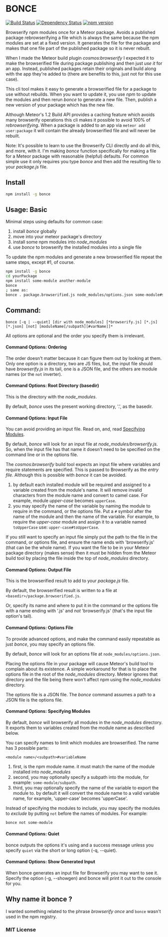 # BONCE
[![Build Status](https://travis-ci.org/elidoran/node-bonce.svg?branch=master)](https://travis-ci.org/elidoran/node-bonce)
[![Dependency Status](https://gemnasium.com/elidoran/node-bonce.png)](https://gemnasium.com/elidoran/node-bonce)
[![npm version](https://badge.fury.io/js/bonce.svg)](http://badge.fury.io/js/bonce)

Browserify npm modules once for a Meteor package. Avoids a published package rebrowserifying a file which is always the same because the npm modules are set at a fixed version. It generates the file for the package and makes that one file part of the published package so it is never rebuilt.

When I made the Meteor build plugin *cosmos:browserify* I expected it to make the browserified file during package publishing and then just *use it* for an app. Instead, published packages retain their originals and build along with the app they're added to (there are benefits to this, just not for this use case).

This cli tool makes it easy to generate a browserified file for a package to use without rebuilds. When you want to update it, you use *npm* to update the modules and then rerun *bonce* to generate a new file. Then, publish a new version of your package which has the new file.

Although Meteor's 1.2 Build API provides a caching feature which avoids many browserify operations this cli makes it possible to avoid 100% of *rebrowserifying*. When a package is added to an app via `meteor add user:package` it will contain the already browserified file and will never be rebuilt.

Note: It's possible to learn to use the Browserify CLI directly and do all this, and more, with it. I'm making *bonce* function specifically for making a file for a Meteor package with reasonable (helpful) defaults. For common simple use it only requires you type *bonce* and then add the resulting file to your *package.js* file.

## Install

```sh
npm install -g bonce
```


## Usage: Basic

Minimal steps using defaults for common case:

1. install *bonce* globally
2. move into your meteor package's directory
3. install some npm modules into *node_modules*
4. use *bonce* to browserify the installed modules into a single file

To update the npm modules and generate a new browserified file repeat the same steps, except #1, of course.

```sh
npm install -g bonce
cd yourPackage
npm install some-module another-module
bonce
; same as:
bonce . package.browserified.js node_modules/options.json some-module#someModule another-module#anotherModule
```


## Command:

`bonce [-q | --quiet] [dir with node_modules] [*browserify.js] [*.js] [*.json] [not] [moduleName[/subpath][#varName]]*`

All options are optional and the order you specify them is irrelevant.


#### Command Options: Ordering

The order doesn't matter because it can figure them out by looking at them. Only one option is a directory, two are JS files, but, the input file should have *browserify.js* in its tail, one is a JSON file, and the others are module names (or the `not` inverter).


#### Command Options: Root Directory (basedir)

This is the directory with the *node_modules*.

By default, *bonce* uses the present working directory, '.', as the basedir.


#### Command Options: Input File

You can avoid providing an input file. Read on, and, read [Specifying Modules](#command-options-specifying-modules).

By default, *bonce* will look for an input file at *node_modules/browserify.js*. So, when the input file has that name it doesn't need to be specified on the command line or in the options file.

The *cosmos:browserify* build tool expects an input file where variables and require statements are specified. This is passed to Browserify as the *entry file*. Although this is possible with *bonce* it can be avoided.

1. by default each installed module will be required and assigned to a variable created from the module's name. It will remove invalid characters from the module name and convert to camel case. For example, module *upper-case* becomes `upperCase`.
2. you may specify the name of the variable by naming the module to require in the command, or the options file. Put a `#` symbol after the name of the module and then the name of the variable. For example, to require the *upper-case* module and assign it to a variable named `toUpperCase` use: `upper-case#toUpperCase`.

If you still want to specify an input file simply put the path to the file in the command, or options file, and ensure the name ends with 'browserify.js' (that can be the whole name). If you want the file to be in your Meteor package directory (makes sense) then it must be hidden from the Meteor build tool by placing the file inside the top of *node_modules* directory.


#### Command Options: Output File

This is the browserified result to add to your *package.js* file.

By default, the browserified result is written to a file at `<basedir>/package.browserified.js`.

Or, specify its name and where to put it in the command or the options file with a name ending with '.js' and *not* 'browserify.js' (that's the input file option's tail).


#### Command Options: Options File

To provide advanced options, and make the command easily repeatable as just *bonce*, you may specify an options file.

By default, *bonce* will look for an options file at `node_modules/options.json`.

Placing the options file in your package will cause Meteor's build tool to complain about its existence. A simple workaround for that is to place the options file in the root of the *node_modules* directory. Meteor ignores that directory and the file being there won't affect npm using the *node_modules* directory.

The options file is a JSON file. The *bonce* command assumes a path to a JSON file is the options file.


#### Command Options: Specifying Modules

By default, *bonce* will browserify all modules in the *node_modules* directory. It exports them to variables created from the module name as described below.

You can specify names to limit which modules are browserified. The name has 3 possible parts:

    <module name>/<subpath>#variableName

1. first, is the npm module name. it must match the name of the module installed into *node_modules*
2. second, you may optionally specify a subpath into the module, for example: `some-module/subpath`.
3. third, you may optionally specify the name of the variable to export the module to. by default it will convert the module name to a valid variable name, for example, 'upper-case' becomes 'upperCase'.

Instead of specifying the modules to include, you may specify the modules to *exclude* by putting `not` before the names of modules. For example:

```sh
bonce not some-module
```


#### Command Options: Quiet

bonce outputs the options it's using and a success message unless you specify `quiet` via the short or long option (-q, --quiet).


#### Command Options: Show Generated Input

When bonce generates an input file for Browserify you may want to see it. Specify the option (-g, --showgen) and bonce will print it out to the console for you.



## Why name it bonce ?

I wanted something related to the phrase *browserify once* and `bonce` wasn't used in the npm registry.


### MIT License
